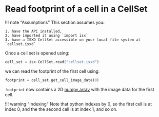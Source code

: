 # Read footprint of a cell in a CellSet

!!! note "Assumptions"
    This section assumes you: 

    1. have the API installed, 
    2. have imported it using `import isx` 
    3. have a ISXD CellSet accessible on your local file system at `cellset.isxd`


Once a cell set is opened using:


```python
cell_set = isx.CellSet.read("cellset.isxd")
```
we can read the footprint of the first cell using:

```python
footprint = cell_set.get_cell_image_data(0)
```

`footprint` now contains a 2D [numpy array](https://numpy.org/doc/stable/reference/generated/numpy.ndarray.html) with the image data for the first cell. 



!!! warning "Indexing"
    Note that python indexes by 0, so the first cell is at index 0, and the the second cell is at index 1, and so on. 